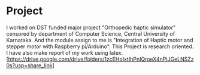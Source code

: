# Project
I worked on DST funded major project "Orthopedic haptic simulator" censored by department of Computer Science, Central University of Karnataka. And the module assign to me is "Integration of Haptic motor and stepper motor with Raspberry pi/Arduino". This Project is research oriented. I have also  make report of my work using latex.
[https://drive.google.com/drive/folders/1zcEHoIxtIhPnIQroeX4nPiJGeLNSZz0s?usp=share_link]
